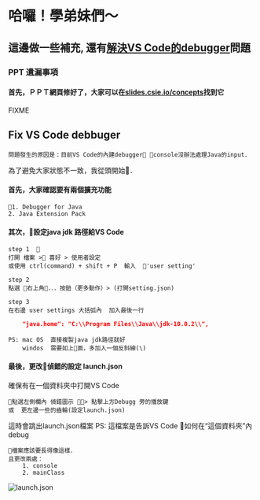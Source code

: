 # 哈囉！學弟妹們～

## 這邊做一些補充, 還有[解決VS Code的debugger](#fix-vs-code-debbuger)問題

### PPT 遺漏事項  

#### 首先，ＰＰＴ網頁修好了，大家可以在[slides.csie.io/concepts](https://slides.csie.io/concepts)找到它

FIXME

## Fix VS Code debbuger
    問題發生的原因是：目前VS Code的內建debugger console沒辦法處理Java的input．  
  
  為了避免大家狀態不一致，我從頭開始．  

#### 首先，大家確認要有兩個擴充功能

    1. Debugger for Java  
    2. Java Extension Pack  

#### 其次，設定java jdk 路徑給VS Code

    step 1  
    打開 檔案 > 喜好 > 使用者設定  
    或使用 ctrl(command) + shift + P  輸入  'user setting'  
      
    step 2
    點選 右上角．．．按鈕（更多動作）> (打開setting.json)
      
    step 3  
    在右邊 user settings 大括弧內  加入最後一行
```json
    "java.home": "C:\\Program Files\\Java\\jdk-10.0.2\\",
```
    PS: mac OS  直接複製java jdk路徑就好
        windos  需要如上面，多加入一個反斜線(\)

#### 最後，更改偵錯的設定 launch.json  

確保有在一個資料夾中打開VS Code  

    點選左側欄內 偵錯圖示 > 點擊上方Debugg 旁的播放鍵
    或  更左邊一些的齒輪(設定launch.json)

這時會跳出launch.json檔案
PS: 這檔案是告訴VS Code 如何在“這個資料夾”內debug  

    檔案應該要長得像這樣．
    且更改兩處：
        1. console
        2. mainClass

![launch.json](./launch.jpg)